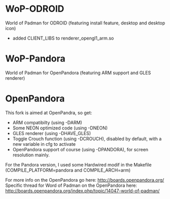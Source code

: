 WoP-ODROID
===========

World of Padman for ODROID (featuring install feature, desktop and desktop icon)
 * added CLIENT_LIBS to renderer_opengl1_arm.so


WoP-Pandora
===========

World of Padman for OpenPandora (featuring ARM support and GLES renderer)

OpenPandora
===========

This fork is aimed at OpenPandra, so get:
 * ARM compatibilty (using -DARM)
 * Some NEON optimized code (using -DNEON)
 * GLES renderer (using -DHAVE_GLES)
 * Toggle Crouch function (using -DCROUCH), disabled by default, with a new variable in cfg to activate
 * OpenPandora support of course (using -DPANDORA), for screen resolution mainly.
 
For the Pandora version, I used some Hardwired modif in the Makefile (COMPILE_PLATFORM=pandora and COMPILE_ARCH=arm)

For more info on the OpenPandora go here: http://boards.openpandora.org/
Specific thread for Word of Padman on the OpenPandora here: http://boards.openpandora.org/index.php/topic/14047-world-of-padman/
